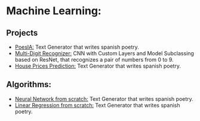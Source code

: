 # Machine Learning:
## Projects
- [PoesIA:](https://github.com/dsanroman96/Machine-Learning-Projects/blob/main/PoesIA.ipynb) Text Generator that writes spanish poetry.
- [Multi-Digit Recognizer:](https://github.com/dsanroman96/Machine-Learning-Projects/blob/main/Multi_Digit_Recoginizer_2_0.ipynb) CNN with Custom Layers and Model Subclassing based on ResNet, that recognizes a pair of numbers from 0 to 9.
- [House Prices Prediction:](https://github.com/dsanroman96/Machine-Learning-Projects/blob/main/House_Price_Prediction_Linear_Regression.ipynb) Text Generator that writes spanish poetry.

## Algorithms:
- [Neural Network from scratch:](https://github.com/dsanroman96/Machine-Learning-Projects/blob/main/Neural_Network_from_scratch.ipynb) Text Generator that writes spanish poetry.
- [Linear Regression from scratch:](https://github.com/dsanroman96/Machine-Learning-Projects/blob/main/Linear_Regression.ipynb) Text Generator that writes spanish poetry.

